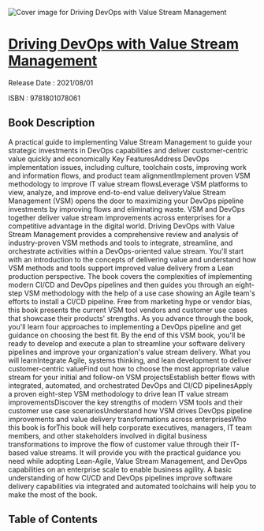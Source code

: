![Cover image for Driving DevOps with Value Stream Management](https://imgdetail.ebookreading.net/cover/cover/202109/EB9781801078061.jpg)

[Driving DevOps with Value Stream Management](https://ebookreading.net/view/book/Driving+DevOps+with+Value+Stream+Management-EB9781801078061_1.html "Driving DevOps with Value Stream Management")
====================================================================================================================

Release Date : 2021/08/01

ISBN : 9781801078061

Book Description
-----------------

A practical guide to implementing Value Stream Management to guide your strategic investments in DevOps capabilities and deliver customer-centric value quickly and economically
Key FeaturesAddress DevOps implementation issues, including culture, toolchain costs, improving work and information flows, and product team alignmentImplement proven VSM methodology to improve IT value stream flowsLeverage VSM platforms to view, analyze, and improve end-to-end value deliveryValue Stream Management (VSM) opens the door to maximizing your DevOps pipeline investments by improving flows and eliminating waste. VSM and DevOps together deliver value stream improvements across enterprises for a competitive advantage in the digital world. Driving DevOps with Value Stream Management provides a comprehensive review and analysis of industry-proven VSM methods and tools to integrate, streamline, and orchestrate activities within a DevOps-oriented value stream.
You'll start with an introduction to the concepts of delivering value and understand how VSM methods and tools support improved value delivery from a Lean production perspective. The book covers the complexities of implementing modern CI/CD and DevOps pipelines and then guides you through an eight-step VSM methodology with the help of a use case showing an Agile team's efforts to install a CI/CD pipeline. Free from marketing hype or vendor bias, this book presents the current VSM tool vendors and customer use cases that showcase their products' strengths. As you advance through the book, you'll learn four approaches to implementing a DevOps pipeline and get guidance on choosing the best fit.
By the end of this VSM book, you'll be ready to develop and execute a plan to streamline your software delivery pipelines and improve your organization's value stream delivery.
What you will learnIntegrate Agile, systems thinking, and lean development to deliver customer-centric valueFind out how to choose the most appropriate value stream for your initial and follow-on VSM projectsEstablish better flows with integrated, automated, and orchestrated DevOps and CI/CD pipelinesApply a proven eight-step VSM methodology to drive lean IT value stream improvementsDiscover the key strengths of modern VSM tools and their customer use case scenariosUnderstand how VSM drives DevOps pipeline improvements and value delivery transformations across enterprisesWho this book is forThis book will help corporate executives, managers, IT team members, and other stakeholders involved in digital business transformations to improve the flow of customer value through their IT-based value streams. It will provide you with the practical guidance you need while adopting Lean-Agile, Value Stream Management, and DevOps capabilities on an enterprise scale to enable business agility. A basic understanding of how CI/CD and DevOps pipelines improve software delivery capabilities via integrated and automated toolchains will help you to make the most of the book.


Table of Contents
-----------------

